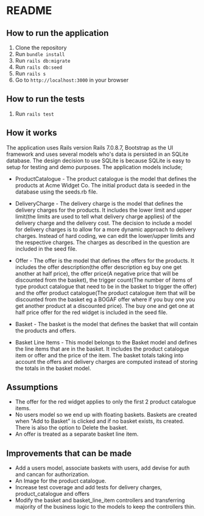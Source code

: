 # README


## How to run the application

1. Clone the repository
2. Run `bundle install`
3. Run `rails db:migrate`
4. Run `rails db:seed`
5. Run `rails s`
6. Go to `http://localhost:3000` in your browser

## How to run the tests

1. Run `rails test`





## How it works

 The application uses Rails version Rails 7.0.8.7, Bootstrap as the UI framework and uses several models who's data is persisted in an SQLite database. The design decision to use SQLite is because SQLite is easy to setup for testing and demo purposes. The application models include;

  - ProductCatalogue - The product catalogue is the model that defines the products at Acme Widget Co. The initial product data is seeded in the database using the seeds.rb file.

  - DeliveryCharge - The delivery charge is the model that defines the delivery charges for the products. It includes the lower limit and upper limit(the limits are used to tell what delivery charge applies) of the delivery charge and the delivery cost. The decision to include a model for delivery charges is to allow for a more dynamic approach to delivery charges. Instead of hard coding, we can edit the lower/upper limits and the respective charges. The charges as described in the question are included in the seed file.

  - Offer - The offer is the model that defines the offers for the products. It includes the offer description(the offer description eg buy one get another at half price), the offer price(A negative price that will be discounted from the basket), the trigger count(The number of items of type product catalogue that need to be in the basket to trigger the offer) and the offer product catalogue(The product catalogue item that will be discounted from the basket eg a BOGAF offer where if you buy one you get another product at a discounted price). The buy one and get one at half price offer for the red widget is included in the seed file.
 
  - Basket - The basket is the model that defines the basket that will contain the products and offers.

  - Basket Line Items - This model belongs to the Basket model and defines the line items that are in the basket. It includes the product catalogue item or offer and the price of the item. The basket totals taking into account the offers and delivery charges are computed instead of storing the totals in the basket model.



## Assumptions

 - The offer for the red widget applies to only the first 2 product catalogue items.
 - No users model so we end up with floating baskets. Baskets are created when "Add to Basket" is clicked and if no basket exists, its created. There is also the option to Delete the basket.
 - An offer is treated as a separate basket line item.

 ## Improvements that can be made

 - Add a users model, associate baskets with users, add devise for auth and cancan for authorization.
 - An Image for the product catalogue.
 - Increase test coverage and add tests for delivery charges, product_catalogue and offers
 - Modify the basket and basket_line_item controllers and transferring majority of the business logic to the models to keep the controllers thin.
